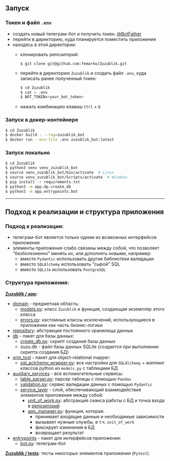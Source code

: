 ## Запуск
### Токен и файл `.env`
- создать новый телеграм-бот и получить токен: [@BotFather](https://t.me/BotFather)
- перейти в директорию, куда планируется поместить приложение
- находясь в этой директории:
  - клонировать репозиторий:
    ```bas
    $ git clone git@github.com:femarko/Zuzublik.git
    ```

  - перейти в директорию ```Zuzublik``` и создать файл ```.env```, куда записать ранее
  полученный токен:
    ```bash
    $ cd Zuzublik
    $ cat > .env
    $ BOT_TOKEN=<your_bot_token>
    ```
  - нажать комбинацию клавиш `Ctrl` + `D`

### Запуск в докер-контейнере
```bash
$ cd Zuzublik
$ docker build . --tag=zuzublik_bot
$ docker run --env-file .env zuzublik_bot:latest
```
### Запуск локально
```bash
$ cd Zuzublik
$ python3 venv venv_zuzublik_bot
$ source venv_zuzublik_bot/bin/activate  # Linux
$ source venv_zuzublik_bot/Scripts/activate  # Windows
$ pip install -r requirements.txt
$ python3 -m app.dp.create_db
$ python3 -m app.entrypoints.bot
```
---
## Подход к реализации и структура приложения

### Подход к реализации:
- телеграм-бот является только одним из возможных интерфейсов 
приложения
- элементы приложения слабо связаны между собой, что позволяет "безболезненно" 
менять их, или дополнять новыми, например:
  - вместо ```Pydantic``` использовать другие
  библиотеки валидации
  - вместо ```SQLAlchemy``` использовать "сырой" SQL
  - вместо ```SQLite``` использовать ```PostgreSQL```
### Структура приложения:
**[Zuzublik / app](https://github.com/femarko/Zuzublik/tree/main/app):**
  - [domain](https://github.com/femarko/Zuzublik/tree/main/app/domain) - предметная 
область:
    - [models.py](https://github.com/femarko/Zuzublik/blob/main/app/domain/models.py): 
класс ```Zuzublik``` и функция, создающая экземпляр этого класса
    - [errors.py](https://github.com/femarko/Zuzublik/blob/main/app/domain/errors.py): 
    кастомные классы исключений, использующиеся в приложении как часть бизнес-логики
  - [repository](https://github.com/femarko/Zuzublik/tree/main/app/repository): 
абстракция постоянного хранилища данных
  - [db](https://github.com/femarko/Zuzublik/tree/main/app/db) - пакет для базы данных:
    - [create_db.py](https://github.com/femarko/Zuzublik/blob/main/app/db/create_db.py): 
    скрипт создания базы данных
    - zuzu.db - файл базы данных SQLite (создается при выполнении скрипта создания БД)
  - [orm_tool](https://github.com/femarko/Zuzublik/tree/main/app/orm_tool) - пакет 
для object-relational mapper:
    - [sql_aclchemy_wrapper.py](https://github.com/femarko/Zuzublik/blob/main/app/orm_tool/sql_aclchemy_wrapper.py): 
все настройки для ```SQLAlchemy``` + мэппинг классов python из ```models.py``` с таблицами БД
  - [auxiliary_services](https://github.com/femarko/Zuzublik/tree/main/app/auxiliary_services) - 
все вспомогательные сервисы:
    - [table_parser.py](https://github.com/femarko/Zuzublik/blob/main/app/auxiliary_services/table_parser.py): 
    парсер таблицы с помощью ```Pandas```
    - [validation.py](https://github.com/femarko/Zuzublik/blob/main/app/auxiliary_services/validation.py): 
сервис валидации данных с помощью ```Pydantic```
    - [service_layer](https://github.com/femarko/Zuzublik/tree/main/app/service_layer) - 
слой, обеспечивающий взаимодействие элементов приложения между собой:
      - [unit_of_work.py](https://github.com/femarko/Zuzublik/blob/main/app/service_layer/unit_of_work.py): 
абстракция сеанса работы с БД и точка входа в [репозиторий](https://github.com/femarko/Zuzublik/tree/main/app/repository)
      - [app_manager.py](https://github.com/femarko/Zuzublik/blob/main/app/service_layer/app_manager.py): 
функция, которая:
        - принимает входящие данные и необходимые зависимости
        - вызывает нужные службы, в т.ч. ```unit_of_work```
        - фиксирует изменения в БД
        - возвращает результат
  - [entrypoints](https://github.com/femarko/Zuzublik/tree/main/app/entrypoints) - пакет для 
интерфейсов приложения:
    - [bot.py](https://github.com/femarko/Zuzublik/blob/main/app/entrypoints/bot.py): телеграм-бот

**[Zuzublik / tests](https://github.com/femarko/Zuzublik/tree/main/tests)**: тесты некоторых элементов приложения (```Pytest```).